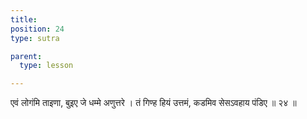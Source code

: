 ```yaml
---
title: 
position: 24
type: sutra

parent:
  type: lesson

---
```


एवं लोगंमि ताइणा, बुइए जे धम्मे अणुत्तरे । 
तं गिण्ह हियं उत्तमं, कडमिव सेसऽवहाय पंडिए ॥ २४ ॥